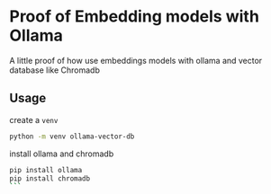 # Proof of Embedding models with Ollama

A little proof of how use embeddings models with ollama and vector database like Chromadb

## Usage

create a `venv`

```bash
python -m venv ollama-vector-db
```

install ollama and chromadb

````bash
pip install ollama
pip install chromadb
```
````
